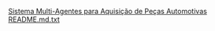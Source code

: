 [Sistema Multi-Agentes para Aquisição de Peças Automotivas  README.md.txt](https://github.com/user-attachments/files/20259974/Sistema.Multi-Agentes.para.Aquisicao.de.Pecas.Automotivas.README.md.txt)
